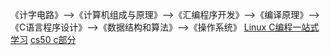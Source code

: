 《计字电路》-->《计算机组成与原理》-->《汇编程序开发》-->《编译原理》-->《C语言程序设计》-->《数据结构和算法》-->《操作系统》
[Linux C编程一站式学习](https://docs.huihoo.com/c/linux-c-programming/)
[cs50 c部分](https://www.bilibili.com/video/BV1DA411Y7jk?p=3&vd_source=b92112731015c20054034d26c9ad8a67)
